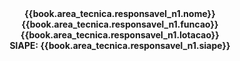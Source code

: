 <div align="center">
<b>
{{book.area_tecnica.responsavel_n1.nome}}<br/>  
{{book.area_tecnica.responsavel_n1.funcao}}<br/> 
{{book.area_tecnica.responsavel_n1.lotacao}}<br/> 
SIAPE: {{book.area_tecnica.responsavel_n1.siape}}<br/>   
</b>

